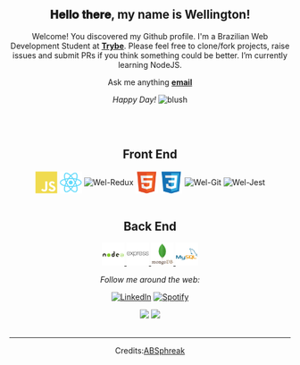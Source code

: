 <div>
  <div align="center">
    <h2> 𝐇𝐞𝐥𝐥𝐨 𝐭𝐡𝐞𝐫𝐞, my name is Wellington!</h2>
  </div>
  
  <p align="center"> 
    Welcome! You discovered my Github profile.
    I'm a Brazilian Web Development Student at <a href="https://github.com/betrybe"><b>Trybe</b></a>.
    Please feel free to clone/fork projects, raise issues and submit PRs if you think something could be better.
    I’m currently learning NodeJS.
  <p/>
  
  <p align="center">
    Ask me anything <a href="mailto:junior.wel02@gmail.com"><b>email</b></a>
  <p />
  
  <p align="center"><i>Happy Day!</i> 
    <g-emoji class="g-emoji" alias="blush" fallback-src="https://github.githubassets.com/images/icons/emoji/unicode/1f60a.png"><img class="emoji" alt="blush" height="20" width="20" src="https://github.githubassets.com/images/icons/emoji/unicode/1f60a.png"></g-emoji>
  </p>
  
  <br />
  
  <div style="display: inline_block" align="center"><br>
    <h2>Front End</h2>
    <img align="center" alt="Wel-Js" height="40" width="40" src="https://raw.githubusercontent.com/devicons/devicon/master/icons/javascript/javascript-plain.svg">
    <img align="center" alt="Wel-React" height="40" width="40" src="https://raw.githubusercontent.com/devicons/devicon/master/icons/react/react-original.svg">
    <img align="center" alt="Wel-Redux" height="40" width="40" src="https://cdn.jsdelivr.net/gh/devicons/devicon/icons/redux/redux-original.svg">
    <img align="center" alt="Wel-HTML" height="40" width="40" src="https://raw.githubusercontent.com/devicons/devicon/master/icons/html5/html5-original.svg">
    <img align="center" alt="Wel-CSS" height="40" width="40" src="https://raw.githubusercontent.com/devicons/devicon/master/icons/css3/css3-original.svg">
    <img align="center" alt="Wel-Git" height="40" width="40" src="https://cdn.jsdelivr.net/gh/devicons/devicon/icons/git/git-plain.svg">
    <img align="center" alt="Wel-Jest" height="40" width="40" src="https://cdn.jsdelivr.net/gh/devicons/devicon/icons/jest/jest-plain.svg">
 </div>
  
  <div style="display: inline_block" align="center"><br>
    <h2>Back End</h2>
    <a href="https://nodejs.org" target="_blank">
      <img src="https://raw.githubusercontent.com/devicons/devicon/master/icons/nodejs/nodejs-original-wordmark.svg" alt="nodejs" width="40" height="40" />
    </a>
    <a href="https://expressjs.com" target="_blank">
      <img src="https://raw.githubusercontent.com/devicons/devicon/master/icons/express/express-original-wordmark.svg" alt="express" width="40" height="40" />
    </a>
    <a href="https://www.mongodb.com/" target="_blank">
      <img src="https://raw.githubusercontent.com/devicons/devicon/master/icons/mongodb/mongodb-original-wordmark.svg" alt="mongodb" width="40" height="40" />
    </a>
    <a href="https://www.mysql.com/" target="_blank">
      <img src="https://raw.githubusercontent.com/devicons/devicon/master/icons/mysql/mysql-original-wordmark.svg" alt="mysql" width="40" height="40" />
    </a>
  </div>
  
  <p align="center"><i>Follow me around the web:</i><br></p>
  
  <p align="center">
    <a href="https://www.linkedin.com/in/wellington-gregorio-jr/" rel="nofollow"><img src="https://camo.githubusercontent.com/1598532a3542326fff0ea5e0481f39287c1a1a201b07b4fff95c5ecd6a30553e/68747470733a2f2f696d672e736869656c64732e696f2f62616467652f4c696e6b6564496e2d2532333030373742352e7376673f267374796c653d666c61742d737175617265266c6f676f3d6c696e6b6564696e266c6f676f436f6c6f723d7768697465" alt="LinkedIn" data-canonical-src="https://img.shields.io/badge/LinkedIn-%230077B5.svg?&amp;style=flat-square&amp;logo=linkedin&amp;logoColor=white" style="max-width:100%;"></a>
<a href="https://open.spotify.com/user/prkx18mex84gglyafwpo6aqm6?si=U_zq_rv0Ty-ZLhp-Abpqlw&utm_source=copy-link&dl_branch=1" rel="nofollow"><img src="https://camo.githubusercontent.com/6fc0e79405dc48a7406cc0868037a9bc58e53db2fd9407c2589454fac641a3d8/68747470733a2f2f696d672e736869656c64732e696f2f62616467652f53706f746966792d2532333145443736302e7376673f267374796c653d666c61742d737175617265266c6f676f3d73706f74696679266c6f676f436f6c6f723d7768697465" alt="Spotify" data-canonical-src="https://img.shields.io/badge/Spotify-%231ED760.svg?&amp;style=flat-square&amp;logo=spotify&amp;logoColor=white" style="max-width:100%;"></a>
</p>
  
  <div align="center">
    <img src="https://github-readme-stats.vercel.app/api?username=devwelljr&show_icons=true&theme=radical" />
    <img height="180em" src="https://github-readme-stats.vercel.app/api/top-langs/?username=devwelljr&layout=compact&langs_count=7&theme=radical"/>
  <div/>
    
  <br />
  <hr />
    <p>Credits:<a href="https://github.com/ABSphreak">ABSphreak</a></p>
<div/>
